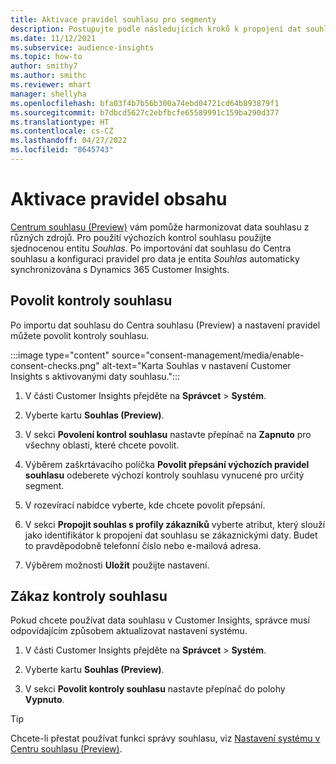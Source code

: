 ```yaml
---
title: Aktivace pravidel souhlasu pro segmenty
description: Postupujte podle následujících kroků k propojení dat souhlasu a aktivaci kontrol souhlasu v Dynamics 365 Customer Insights. Správce může také zakázat kontroly souhlasu.
ms.date: 11/12/2021
ms.subservice: audience-insights
ms.topic: how-to
author: smithy7
ms.author: smithc
ms.reviewer: mhart
manager: shellyha
ms.openlocfilehash: bfa03f4b7b56b300a74ebd04721cd64b893879f1
ms.sourcegitcommit: b7dbcd5627c2ebfbcfe65589991c159ba290d377
ms.translationtype: HT
ms.contentlocale: cs-CZ
ms.lasthandoff: 04/27/2022
ms.locfileid: "8645743"
---
```

# <a name="activate-consent-rules"></a>Aktivace pravidel obsahu

[Centrum souhlasu (Preview)](consent-management/overview.md) vám pomůže harmonizovat data souhlasu z různých zdrojů. Pro použití výchozích kontrol souhlasu použijte sjednocenou entitu *Souhlas*. Po importování dat souhlasu do Centra souhlasu a konfiguraci pravidel pro data je entita *Souhlas* automaticky synchronizována s Dynamics 365 Customer Insights.

## <a name="enable-consent-checks"></a>Povolit kontroly souhlasu

Po importu dat souhlasu do Centra souhlasu (Preview) a nastavení pravidel můžete povolit kontroly souhlasu. 

:::image type="content" source="consent-management/media/enable-consent-checks.png" alt-text="Karta Souhlas v nastavení Customer Insights s aktivovanými daty souhlasu.":::

1. V části Customer Insights přejděte na **Správcet** > **Systém**.

1. Vyberte kartu **Souhlas (Preview)**.

1. V sekci **Povolení kontrol souhlasu** nastavte přepínač na **Zapnuto** pro všechny oblasti, které chcete povolit.

1. Výběrem zaškrtávacího políčka **Povolit přepsání výchozích pravidel souhlasu** odeberete výchozí kontroly souhlasu vynucené pro určitý segment. 

1. V rozevírací nabídce vyberte, kde chcete povolit přepsání.     

1. V sekci **Propojit souhlas s profily zákazníků** vyberte atribut, který slouží jako identifikátor k propojení dat souhlasu se zákaznickými daty. Budet to pravděpodobně telefonní číslo nebo e-mailová adresa. 

1. Výběrem možnosti **Uložit** použijte nastavení.

## <a name="disable-consent-checks"></a>Zákaz kontroly souhlasu

Pokud chcete používat data souhlasu v Customer Insights, správce musí odpovídajícím způsobem aktualizovat nastavení systému.

1. V části Customer Insights přejděte na **Správcet** > **Systém**.

1. Vyberte kartu **Souhlas (Preview)**.

1. V sekci **Povolit kontroly souhlasu** nastavte přepínač do polohy **Vypnuto**.

> [!TIP]
> Chcete-li přestat používat funkci správy souhlasu, viz [Nastavení systému v Centru souhlasu (Preview)](consent-management/system-settings.md).
